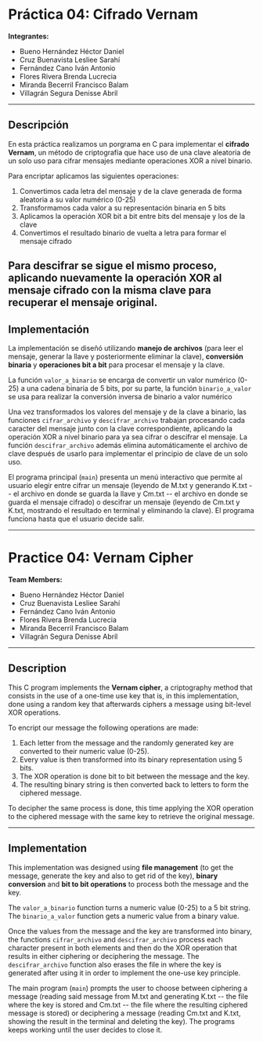 # Práctica 04: Cifrado Vernam  

**Integrantes:**  
- Bueno Hernández Héctor Daniel  
- Cruz Buenavista Lesliee Sarahí  
- Fernández Cano Iván Antonio  
- Flores Rivera Brenda Lucrecia  
- Miranda Becerril Francisco Balam  
- Villagrán Segura Denisse Abril  

---

## Descripción  

En esta práctica realizamos un porgrama en C para implementar el **cifrado Vernam**, un método de criptografía que hace uso de una clave aleatoria de un solo uso para cifrar mensajes mediante operaciones XOR a nivel binario.

Para encriptar aplicamos las siguientes operaciones:
1. Convertimos cada letra del mensaje y de la clave generada de forma aleatoria a su valor numérico (0-25)
2. Transformamos cada valor a su representación binaria en 5 bits
3. Aplicamos la operación XOR bit a bit entre bits del mensaje y los de la clave
4. Convertimos el resultado binario de vuelta a letra para formar el mensaje cifrado

Para descifrar se sigue el mismo proceso, aplicando nuevamente la operación XOR al mensaje cifrado con la misma clave para recuperar el mensaje original.
---

## Implementación  

La implementación se diseñó utilizando **manejo de archivos** (para leer el mensaje, generar la llave y posteriormente eliminar la clave), **conversión binaria** y **operaciones bit a bit** para procesar el mensaje y la clave.

La función `valor_a_binario` se encarga de convertir un valor numérico (0-25) a una cadena binaria de 5 bits, por su parte, la función `binario_a_valor` se usa para realizar la conversión inversa de binario a valor numérico 

Una vez transformados los valores del mensaje y de la clave a binario, las funciones `cifrar_archivo` y `descifrar_archivo` trabajan procesando cada caracter del mensaje junto con la clave correspondiente, aplicando la operación XOR a nivel binario para ya sea cifrar o descifrar el mensaje. La función `descifrar_archivo` además elimina automáticamente el archivo de clave después de usarlo para implementar el principio de clave de un solo uso.

El programa principal (`main`) presenta un menú interactivo que permite al usuario elegir entre cifrar un mensaje (leyendo de M.txt y generando K.txt -- el archivo en donde se guarda la llave y Cm.txt -- el archivo en donde se guarda el mensaje cifrado) o descifrar un mensaje (leyendo de Cm.txt y K.txt, mostrando el resultado en terminal y eliminando la clave). El programa funciona hasta que el usuario decide salir.

---

# Practice 04: Vernam Cipher

**Team Members:**  
- Bueno Hernández Héctor Daniel  
- Cruz Buenavista Lesliee Sarahí  
- Fernández Cano Iván Antonio  
- Flores Rivera Brenda Lucrecia  
- Miranda Becerril Francisco Balam  
- Villagrán Segura Denisse Abril  

---

## Description

This C program implements the **Vernam cipher**, a criptography method that consists in the use of a one-time use key that is, in this implementation, done using a random key that afterwards ciphers a message using bit-level XOR operations.

To encript our message the following operations are made:
1. Each letter from the message and the randomly generated key are converted to their numeric value (0-25).
2. Every value is then transformed into its binary representation using 5 bits.
3. The XOR operation is done bit to bit between the message and the key.
4. The resulting binary string is then converted back to letters to form the ciphered message.

To decipher the same process is done, this time applying the XOR operation to the ciphered message with the same key to retrieve the original message.

---

## Implementation

This implementation was designed using **file management** (to get the message, generate the key and also to get rid of the key), **binary conversion** and **bit to bit operations** to process both the message and the key.

The `valor_a_binario` function turns a numeric value (0-25) to a 5 bit string. The `binario_a_valor` function gets a numeric value from a binary value.

Once the values from the message and the key are transformed into binary, the functions `cifrar_archivo` and `descifrar_archivo` process each character present in both elements and then do the XOR operation that results in either ciphering or deciphering the message. The `descifrar_archivo` function also erases the file in where the key is generated after using it in order to implement the one-use key principle. 

The main program (`main`) prompts the user to choose between ciphering a message (reading said message from M.txt and generating K.txt -- the file where the key is stored and Cm.txt -- the file where the resulting ciphered message is stored) or deciphering a message (reading Cm.txt and K.txt, showing the result in the terminal and deleting the key). The programs keeps working until the user decides to close it.

